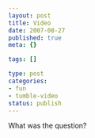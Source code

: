 ```yaml
--- 
layout: post
title: Video
date: 2007-08-27
published: true
meta: {}

tags: []

type: post
categories: 
- fun
- tumble-video
status: publish
---
```



What was the question?


